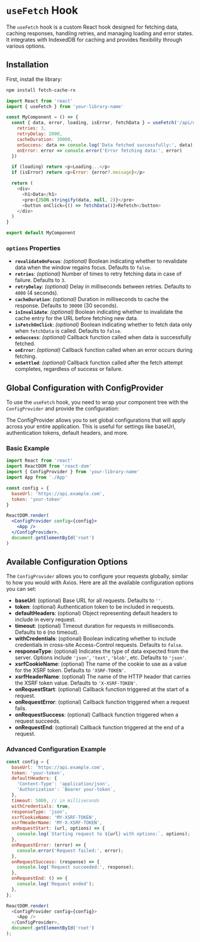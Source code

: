 # `useFetch` Hook

The `useFetch` hook is a custom React hook designed for fetching data, caching responses, handling retries, and managing loading and error states. It integrates with IndexedDB for caching and provides flexibility through various options.

## Installation

First, install the library:

```bash
npm install fetch-cache-rx

```

```js
import React from 'react'
import { useFetch } from 'your-library-name'

const MyComponent = () => {
  const { data, error, loading, isError, fetchData } = useFetch('/api/data', {
    retries: 3,
    retryDelay: 2000,
    cacheDuration: 30000,
    onSuccess: data => console.log('Data fetched successfully:', data),
    onError: error => console.error('Error fetching data:', error)
  })

  if (loading) return <p>Loading...</p>
  if (isError) return <p>Error: {error?.message}</p>

  return (
    <div>
      <h1>Data</h1>
      <pre>{JSON.stringify(data, null, 2)}</pre>
      <button onClick={() => fetchData()}>Refetch</button>
    </div>
  )
}

export default MyComponent
```

### `options` Properties

- **`revalidateOnFocus`**: _(optional)_ Boolean indicating whether to revalidate data when the window regains focus. Defaults to `false`.
- **`retries`**: _(optional)_ Number of times to retry fetching data in case of failure. Defaults to `3`.
- **`retryDelay`**: _(optional)_ Delay in milliseconds between retries. Defaults to `4000` (4 seconds).
- **`cacheDuration`**: _(optional)_ Duration in milliseconds to cache the response. Defaults to `30000` (30 seconds).
- **`isInvalidate`**: _(optional)_ Boolean indicating whether to invalidate the cache entry for the URL before fetching new data.
- **`isFetchOnClick`**: _(optional)_ Boolean indicating whether to fetch data only when `fetchData` is called. Defaults to `false`.
- **`onSuccess`**: _(optional)_ Callback function called when data is successfully fetched.
- **`onError`**: _(optional)_ Callback function called when an error occurs during fetching.
- **`onSettled`**: _(optional)_ Callback function called after the fetch attempt completes, regardless of success or failure.

## Global Configuration with ConfigProvider

To use the `useFetch` hook, you need to wrap your component tree with the `ConfigProvider` and provide the configuration:

The ConfigProvider allows you to set global configurations that will apply across your entire application. This is useful for settings like baseUrl, authentication tokens, default headers, and more.

### Basic Example
```jsx
import React from 'react'
import ReactDOM from 'react-dom'
import { ConfigProvider } from 'your-library-name'
import App from './App'

const config = {
  baseUrl: 'https://api.example.com',
  token: 'your-token'
}

ReactDOM.render(
  <ConfigProvider config={config}>
    <App />
  </ConfigProvider>,
  document.getElementById('root')
)
```
## Available Configuration Options

The `ConfigProvider` allows you to configure your requests globally, similar to how you would with Axios. Here are all the available configuration options you can set:

- **baseUrl**: (optional) Base URL for all requests. Defaults to `''`.
- **token**: (optional) Authentication token to be included in requests.
- **defaultHeaders**: (optional) Object representing default headers to include in every request.
- **timeout**: (optional) Timeout duration for requests in milliseconds. Defaults to `0` (no timeout).
- **withCredentials**: (optional) Boolean indicating whether to include credentials in cross-site Access-Control requests. Defaults to `false`.
- **responseType**: (optional) Indicates the type of data expected from the server. Options include `'json'`, `'text'`, `'blob'`, etc. Defaults to `'json'`.
- **xsrfCookieName**: (optional) The name of the cookie to use as a value for the XSRF token. Defaults to `'XSRF-TOKEN'`.
- **xsrfHeaderName**: (optional) The name of the HTTP header that carries the XSRF token value. Defaults to `'X-XSRF-TOKEN'`.
- **onRequestStart**: (optional) Callback function triggered at the start of a request.
- **onRequestError**: (optional) Callback function triggered when a request fails.
- **onRequestSuccess**: (optional) Callback function triggered when a request succeeds.
- **onRequestEnd**: (optional) Callback function triggered at the end of a request.


### Advanced Configuration Example

```js
const config = {
  baseUrl: 'https://api.example.com',
  token: 'your-token',
  defaultHeaders: {
    'Content-Type': 'application/json',
    'Authorization': `Bearer your-token`,
  },
  timeout: 5000, // in milliseconds
  withCredentials: true,
  responseType: 'json',
  xsrfCookieName: 'MY-XSRF-TOKEN',
  xsrfHeaderName: 'MY-X-XSRF-TOKEN',
  onRequestStart: (url, options) => {
    console.log(`Starting request to ${url} with options:`, options);
  },
  onRequestError: (error) => {
    console.error('Request failed:', error);
  },
  onRequestSuccess: (response) => {
    console.log('Request succeeded:', response);
  },
  onRequestEnd: () => {
    console.log('Request ended');
  },
};

ReactDOM.render(
  <ConfigProvider config={config}>
    <App />
  </ConfigProvider>,
  document.getElementById('root')
);
```
